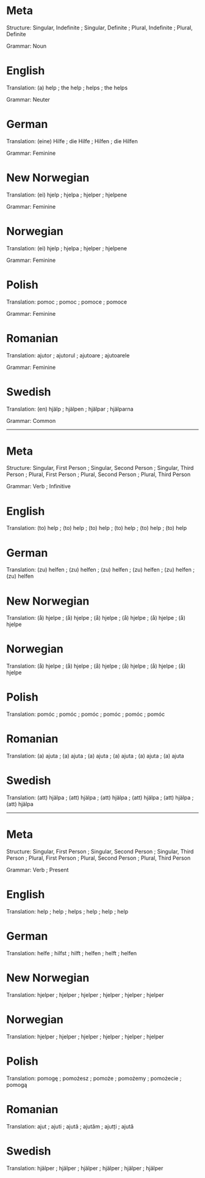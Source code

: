 Meta
====

Structure: Singular, Indefinite ; Singular, Definite ; Plural, Indefinite ; Plural, Definite

Grammar:   Noun



English
=======

Translation: (a) help ; the help ; helps ; the helps

Grammar:     Neuter



German
======

Translation: (eine) Hilfe ; die Hilfe ; Hilfen ; die Hilfen

Grammar:     Feminine



New Norwegian
=============

Translation: (ei) hjelp ; hjelpa ; hjelper ; hjelpene

Grammar:     Feminine



Norwegian
=========

Translation: (ei) hjelp ; hjelpa ; hjelper ; hjelpene

Grammar:     Feminine



Polish
======

Translation: pomoc ; pomoc ; pomoce ; pomoce

Grammar:     Feminine



Romanian
========

Translation: ajutor ; ajutorul ; ajutoare ; ajutoarele

Grammar:     Feminine



Swedish
=======

Translation:  (en) hjälp ; hjälpen ; hjälpar ; hjälparna

Grammar:     Common



--------------------------------------------------------------------------------

Meta
====

Structure: Singular, First Person ; Singular, Second Person ; Singular, Third Person ;
           Plural, First Person   ; Plural, Second Person   ; Plural, Third Person

Grammar:   Verb ; Infinitive



English
=======

Translation: (to) help ; (to) help ; (to) help ;
             (to) help ; (to) help ; (to) help



German
======

Translation: (zu) helfen ; (zu) helfen ; (zu) helfen ;
             (zu) helfen ; (zu) helfen ; (zu) helfen



New Norwegian
=============

Translation: (å) hjelpe ; (å) hjelpe ; (å) hjelpe ;
             (å) hjelpe ; (å) hjelpe ; (å) hjelpe



Norwegian
=========

Translation: (å) hjelpe ; (å) hjelpe ; (å) hjelpe ;
             (å) hjelpe ; (å) hjelpe ; (å) hjelpe



Polish
======

Translation: pomóc ; pomóc ; pomóc ;
             pomóc ; pomóc ; pomóc



Romanian
========

Translation: (a) ajuta ; (a) ajuta ; (a) ajuta ;
             (a) ajuta ; (a) ajuta ; (a) ajuta


Swedish
=======

Translation: (att) hjälpa ; (att) hjälpa ; (att) hjälpa ;
             (att) hjälpa ; (att) hjälpa ; (att) hjälpa



--------------------------------------------------------------------------------

Meta
====

Structure: Singular, First Person ; Singular, Second Person ; Singular, Third Person ;
           Plural, First Person   ; Plural, Second Person   ; Plural, Third Person

Grammar:   Verb ; Present



English
=======

Translation: help ; help ; helps ;
             help ; help ; help



German
======

Translation: helfe  ; hilfst ; hilft ;
             helfen ; helft  ; helfen



New Norwegian
=============

Translation: hjelper ; hjelper ; hjelper ;
             hjelper ; hjelper ; hjelper



Norwegian
=========

Translation: hjelper ; hjelper ; hjelper ;
             hjelper ; hjelper ; hjelper



Polish
======

Translation: pomogę   ; pomożesz  ; pomoże ;
             pomożemy ; pomożecie ; pomogą



Romanian
========

Translation: ajut   ; ajuti  ; ajută ;
             ajutăm ; ajutți ; ajută



Swedish
=======

Translation: hjälper ; hjälper ; hjälper ;
             hjälper ; hjälper ; hjälper
